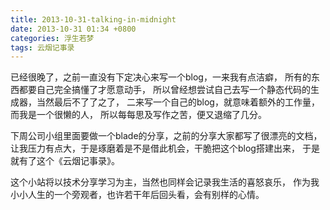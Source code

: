 ```yaml
---
title: 2013-10-31-talking-in-midnight
date: 2013-10-31 01:34 +0800
categories: 浮生若梦
tags: 云烟记事录
---
```


已经很晚了，之前一直没有下定决心来写一个blog，一来我有点洁癖，
所有的东西都要自己完全搞懂了才愿意动手，
所以曾经想尝试自己去写一个静态代码的生成器，当然最后不了了之了，
二来写一个自己的blog，就意味着额外的工作量，而我是一个很懒的人，
所以每每思及写作之苦，便又退缩了几分。

下周公司小组里面要做一个blade的分享，之前的分享大家都写了很漂亮的文档，
让我压力有点大，于是琢磨着是不是借此机会，干脆把这个blog搭建出来，
于是就有了这个《云烟记事录》。

这个小站将以技术分享学习为主，当然也同样会记录我生活的喜怒哀乐，
作为我小小人生的一个旁观者，也许若干年后回头看，会有别样的心情。
